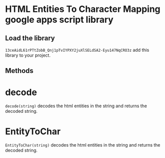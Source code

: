# HTML Entities To Character Mapping google apps script library

## Load the library
`13ceAidL61rPTtZobB_Qnj1pTvIYPXY2juXlSELdSA2-Eyu147NqCRO3z` add this library to your project.

## Methods
# decode
`decode(string)` decodes the html entities in the string and returns the decoded string.

# EntityToChar
`EntityToChar(string)` decodes the html entities in the string and returns the decoded string.